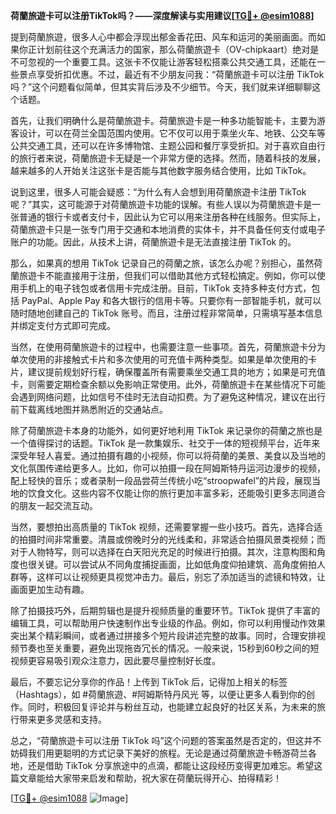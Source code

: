 **荷蘭旅遊卡可以注册TikTok吗？——深度解读与实用建议[[TG💪+ @esim1088](https://t.me/s/esim1088)]**

提到荷蘭旅遊，很多人心中都会浮现出郁金香花田、风车和运河的美丽画面。而如果你正计划前往这个充满活力的国家，那么荷蘭旅遊卡（OV-chipkaart）绝对是不可忽视的一个重要工具。这张卡不仅能让游客轻松搭乘公共交通工具，还能在一些景点享受折扣优惠。不过，最近有不少朋友问我：“荷蘭旅遊卡可以注册 TikTok 吗？”这个问题看似简单，但其实背后涉及不少细节。今天，我们就来详细聊聊这个话题。

首先，让我们明确什么是荷蘭旅遊卡。荷蘭旅遊卡是一种多功能智能卡，主要为游客设计，可以在荷兰全国范围内使用。它不仅可以用于乘坐火车、地铁、公交车等公共交通工具，还可以在许多博物馆、主题公园和餐厅享受折扣。对于喜欢自由行的旅行者来说，荷蘭旅遊卡无疑是一个非常方便的选择。然而，随着科技的发展，越来越多的人开始关注这张卡是否能与其他数字服务结合使用，比如 TikTok。

说到这里，很多人可能会疑惑：“为什么有人会想到用荷蘭旅遊卡注册 TikTok 呢？”其实，这可能源于对荷蘭旅遊卡功能的误解。有些人误以为荷蘭旅遊卡是一张普通的银行卡或者支付卡，因此认为它可以用来注册各种在线服务。但实际上，荷蘭旅遊卡只是一张专门用于交通和本地消费的实体卡，并不具备任何支付或电子账户的功能。因此，从技术上讲，荷蘭旅遊卡是无法直接注册 TikTok 的。

那么，如果真的想用 TikTok 记录自己的荷蘭之旅，该怎么办呢？别担心，虽然荷蘭旅遊卡不能直接用于注册，但我们可以借助其他方式轻松搞定。例如，你可以使用手机上的电子钱包或者信用卡完成注册。目前，TikTok 支持多种支付方式，包括 PayPal、Apple Pay 和各大银行的信用卡等。只要你有一部智能手机，就可以随时随地创建自己的 TikTok 账号。而且，注册过程非常简单，只需填写基本信息并绑定支付方式即可完成。

当然，在使用荷蘭旅遊卡的过程中，也需要注意一些事项。首先，荷蘭旅遊卡分为单次使用的非接触式卡片和多次使用的可充值卡两种类型。如果是单次使用的卡片，建议提前规划好行程，确保覆盖所有需要乘坐交通工具的地方；如果是可充值卡，则需要定期检查余额以免影响正常使用。此外，荷蘭旅遊卡在某些情况下可能会遇到网络问题，比如信号不佳时无法自动扣费。为了避免这种情况，建议在出行前下载离线地图并熟悉附近的交通站点。

除了荷蘭旅遊卡本身的功能外，如何更好地利用 TikTok 来记录你的荷蘭之旅也是一个值得探讨的话题。TikTok 是一款集娱乐、社交于一体的短视频平台，近年来深受年轻人喜爱。通过拍摄有趣的小视频，你可以将荷蘭的美景、美食以及当地的文化氛围传递给更多人。比如，你可以拍摄一段在阿姆斯特丹运河边漫步的视频，配上轻快的音乐；或者录制一段品尝荷兰传统小吃“stroopwafel”的片段，展现当地的饮食文化。这些内容不仅能让你的旅行更加丰富多彩，还能吸引更多志同道合的朋友一起交流互动。

当然，要想拍出高质量的 TikTok 视频，还需要掌握一些小技巧。首先，选择合适的拍摄时间非常重要。清晨或傍晚时分的光线柔和，非常适合拍摄风景类视频；而对于人物特写，则可以选择在白天阳光充足的时候进行拍摄。其次，注意构图和角度也很关键。可以尝试从不同角度捕捉画面，比如低角度仰拍建筑、高角度俯拍人群等，这样可以让视频更具视觉冲击力。最后，别忘了添加适当的滤镜和特效，让画面更加生动有趣。

除了拍摄技巧外，后期剪辑也是提升视频质量的重要环节。TikTok 提供了丰富的编辑工具，可以帮助用户快速制作出专业级的作品。例如，你可以利用慢动作效果突出某个精彩瞬间，或者通过拼接多个短片段讲述完整的故事。同时，合理安排视频节奏也至关重要，避免出现拖沓冗长的情况。一般来说，15秒到60秒之间的短视频更容易吸引观众注意力，因此要尽量控制好长度。

最后，不要忘记分享你的作品！上传到 TikTok 后，记得加上相关的标签（Hashtags），如 #荷蘭旅遊、#阿姆斯特丹风光 等，以便让更多人看到你的创作。同时，积极回复评论并与粉丝互动，也能建立起良好的社区关系，为未来的旅行带来更多灵感和支持。

总之，“荷蘭旅遊卡可以注册 TikTok 吗”这个问题的答案虽然是否定的，但这并不妨碍我们用更聪明的方式记录下美好的旅程。无论是通过荷蘭旅遊卡畅游荷兰各地，还是借助 TikTok 分享旅途中的点滴，都能让这段经历变得更加难忘。希望这篇文章能给大家带来启发和帮助，祝大家在荷蘭玩得开心、拍得精彩！

[[TG💪+ @esim1088](https://t.me/s/esim1088) ![Image](https://i.postimg.cc/4NQfJmqS/Snipaste-2025-05-13-00-14-12.png)]